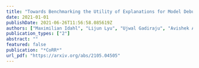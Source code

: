```yaml
---
title: "Towards Benchmarking the Utility of Explanations for Model Debugging"
date: 2021-01-01
publishDate: 2021-06-26T11:56:58.085619Z
authors: ["Maximilian Idahl", "Lijun Lyu", "Ujwal Gadiraju", "Avishek Anand"]
publication_types: ["2"]
abstract: ""
featured: false
publication: "*CoRR*"
url_pdf: "https://arxiv.org/abs/2105.04505"
---
```



